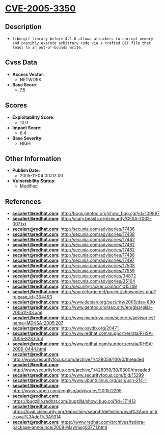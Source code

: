 
# [CVE-2005-3350](http://bugs.gentoo.org/show_bug.cgi?id=109997)

## Description

- `libungif library before 4.1.0 allows attackers to corrupt memory and possibly execute arbitrary code via a crafted GIF file that leads to an out-of-bounds write.`

## Cvss Data

- **Access Vector**:
  - NETWORK
- **Base Score**:
  - 7.5

## Scores

- **Exploitability Score**:
  - 10.0
- **Impact Score**:
  - 6.4
- **Base Severity**:
  - HIGH

## Other Information

- **Publish Date**:
  - 2005-11-04 00:02:00
- **Vulnerability Status**:
  - Modified

## References

- **secalert@redhat.com**: http://bugs.gentoo.org/show_bug.cgi?id=109997
- **secalert@redhat.com**: http://scary.beasts.org/security/CESA-2005-007.txt
- **secalert@redhat.com**: http://secunia.com/advisories/17436
- **secalert@redhat.com**: http://secunia.com/advisories/17438
- **secalert@redhat.com**: http://secunia.com/advisories/17442
- **secalert@redhat.com**: http://secunia.com/advisories/17462
- **secalert@redhat.com**: http://secunia.com/advisories/17482
- **secalert@redhat.com**: http://secunia.com/advisories/17488
- **secalert@redhat.com**: http://secunia.com/advisories/17497
- **secalert@redhat.com**: http://secunia.com/advisories/17508
- **secalert@redhat.com**: http://secunia.com/advisories/17559
- **secalert@redhat.com**: http://secunia.com/advisories/34872
- **secalert@redhat.com**: http://secunia.com/advisories/35164
- **secalert@redhat.com**: http://securitytracker.com/id?1015149
- **secalert@redhat.com**: http://sourceforge.net/project/shownotes.php?release_id=364493
- **secalert@redhat.com**: http://www.debian.org/security/2005/dsa-890
- **secalert@redhat.com**: http://www.gentoo.org/security/en/glsa/glsa-200511-03.xml
- **secalert@redhat.com**: http://www.mandriva.com/security/advisories?name=MDKSA-2005:207
- **secalert@redhat.com**: http://www.osvdb.org/20471
- **secalert@redhat.com**: http://www.redhat.com/support/errata/RHSA-2005-828.html
- **secalert@redhat.com**: http://www.redhat.com/support/errata/RHSA-2009-0444.html
- **secalert@redhat.com**: http://www.securityfocus.com/archive/1/428059/100/0/threaded
- **secalert@redhat.com**: http://www.securityfocus.com/archive/1/428059/30/6300/threaded
- **secalert@redhat.com**: http://www.securityfocus.com/bid/15299
- **secalert@redhat.com**: http://www.ubuntulinux.org/usn/usn-214-1
- **secalert@redhat.com**: http://www.vupen.com/english/advisories/2005/2295
- **secalert@redhat.com**: https://bugzilla.redhat.com/bugzilla/show_bug.cgi?id=171413
- **secalert@redhat.com**: https://oval.cisecurity.org/repository/search/definition/oval%3Aorg.mitre.oval%3Adef%3A9314
- **secalert@redhat.com**: https://www.redhat.com/archives/fedora-package-announce/2009-May/msg00771.html
